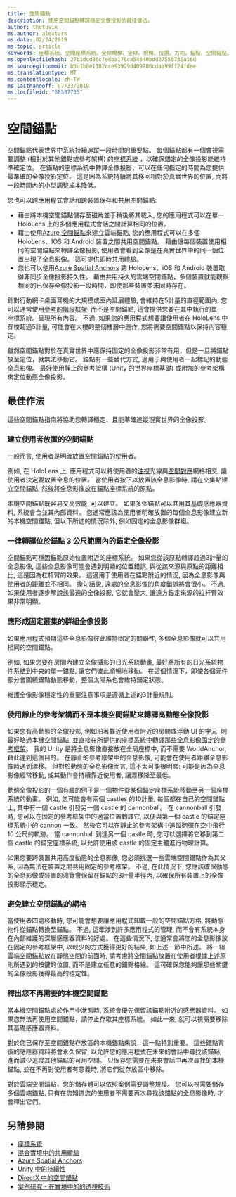 ```yaml
---
title: 空間錨點
description: 使用空間錨點轉譯穩定全像投影的最佳做法。
author: thetuvix
ms.author: alexturn
ms.date: 02/24/2019
ms.topic: article
keywords: 座標系統、空間座標系統、全球規模、全球、規模、位置、方向、錨點、空間錨點、已全球鎖定、正進行全球鎖定、持續性、共用
ms.openlocfilehash: 27b1dcd86c7edba176ca54840bdd27550736a16d
ms.sourcegitcommit: b0b1b8e1182cce93929d409706cdaa99ff24fdee
ms.translationtype: MT
ms.contentlocale: zh-TW
ms.lasthandoff: 07/23/2019
ms.locfileid: "68387735"
---
```

# <a name="spatial-anchors"></a>空間錨點

空間錨點代表世界中系統持續追蹤一段時間的重要點。 每個錨點都有一個會視需要調整 (相對於其他錨點或參考架構) 的[座標系統](coordinate-systems.md) ，以確保錨定的全像投影能維持準確定位。  在錨點的座標系統中轉譯全像投影，可以在任何指定的時間為您提供最準確的全像投影定位。 這是因為系統持續將其移回相對於真實世界的位置, 而將一段時間內的小型調整成本降低。

您也可以跨應用程式會話和跨裝置保存和共用空間錨點:
* 藉由將本機空間錨點儲存至磁片並于稍後將其載入, 您的應用程式可以在單一 HoloLens 上的多個應用程式會話之間計算相同的位置。
* 藉由使用<a href="https://docs.microsoft.com/azure/spatial-anchors/overview" target="_blank">Azure 空間錨點</a>來建立雲端錨點, 您的應用程式可以在多個 HoloLens、IOS 和 Android 裝置之間共用空間錨點。 藉由讓每個裝置使用相同的空間錨點來轉譯全像投影, 使用者會看到全像是在真實世界中的同一個位置出現了全息影像。 這可提供即時共用體驗。
* 您也可以使用<a href="https://docs.microsoft.com/azure/spatial-anchors/overview" target="_blank">Azure Spatial Anchors</a> 跨 HoloLens、iOS 和 Android 裝置取得非同步全像投影持久性。 藉由共用持久的雲端空間錨點，多個裝置就能觀察相同的已保存全像投影一段時間，即使那些裝置並未同時存在。

針對行動網卡桌面耳機的大規模或室內延展體驗, 會維持在5計量的直徑範圍內, 您可以通常使用[參考的階段框架](coordinate-systems.md#stage-frame-of-reference), 而不是空間錨點, 這會提供您要在其中執行的單一座標系統。呈現所有內容。 不過, 如果您的應用程式想要讓使用者在 HoloLens 中穿梭超過5計量, 可能會在大樓的整個樓層中運作, 您將需要空間錨點以保持內容穩定。

雖然空間錨點對於在真實世界中應保持固定的全像投影非常有用，但是一旦將錨點放至定位，就無法移動它。 錨點有一些替代方式, 適用于與使用者一起標記的動態全息影像。 最好使用靜止的參考架構 (Unity 的世界座標基礎) 或附加的參考架構來定位動態全像投影。

## <a name="best-practices"></a>最佳作法

這些空間錨點指南將協助您轉譯穩定、且能準確追蹤現實世界的全像投影。

### <a name="create-spatial-anchors-where-users-place-them"></a>建立使用者放置的空間錨點

一般而言, 使用者是明確放置空間錨點的使用者。

例如, 在 HoloLens 上, 應用程式可以將使用者的[注視](gaze.md)光線與[空間對應](spatial-mapping.md)網格相交, 讓使用者決定要放置全息的位置。 當使用者按下以放置該全息影像時, 請在交集點建立空間錨點, 然後將全息影像放在錨點座標系統的原點。

本機空間錨點既容易又高效能, 可以建立。 如果多個錨點可以共用其基礎感應器資料, 系統會合並其內部資料。 您通常應該為使用者明確放置的每個全息影像建立新的本機空間錨點, 但以下所述的情況除外, 例如固定的全息影像群組。

### <a name="always-render-anchored-holograms-within-3-meters-of-their-anchor"></a>一律轉譯位於錨點 3 公尺範圍內的錨定全像投影

空間錨點可穩固錨點原始位置附近的座標系統。 如果您從該原點轉譯超過3計量的全息影像, 這些全息影像可能會遇到明顯的位置錯誤, 與從該來源與原點的距離相比, 這是因為杠杆臂的效果。 這適用于使用者在錨點附近的情況, 因為全息影像與使用者的距離並不相同。 換句話說, 遠處的全息影像的角度錯誤將會很小。 不過, 如果使用者逐步解說該最遠的全像投影, 它就會變大, 讓遠方錨定來源的拉杆臂效果非常明顯。

### <a name="group-holograms-that-should-form-a-rigid-cluster"></a>應形成固定叢集的群組全像投影

如果應用程式預期這些全息影像彼此維持固定的關聯性, 多個全息影像就可以共用相同的空間錨點。

例如, 如果您要在房間內建立全像攝影的日光系統動畫, 最好將所有的日光系統物件系結到中央的單一錨點, 讓它們彼此順暢地移動。 在這個情況下，即使各個元件部分會圍繞錨點動態移動，整個太陽系也會維持錨定狀態。

維護全像影像穩定性的重要注意事項是遵循上述的3計量規則。

### <a name="render-highly-dynamic-holograms-using-the-stationary-frame-of-reference-instead-of-a-local-spatial-anchor"></a>使用靜止的參考架構而不是本機空間錨點來轉譯高動態全像投影

如果您有高動態的全像投影, 例如沿著靠近使用者附近的房間或浮動 UI 的字元, 則最好略過本機空間錨點, 並直接在所提供[的座標系統中轉譯那些全息影像固定的參考框架](coordinate-systems.md#stationary-frame-of-reference)。 我的 Unity 是將全息影像直接放在全局座標中, 而不需要 WorldAnchor, 藉此達到這個目的。 在靜止的參考框架中的全息影像, 可能會在使用者距離全息影像時遇到漂移。 但對於動態的全息影像而言, 這不太可能很明顯: 可能是因為全息影像經常移動, 或其動作會持續靠近使用者, 讓漂移降至最低。

動態全像投影的一個有趣的例子是一個物件從某個錨定座標系統移動至另一個座標系統的動畫。 例如, 您可能會有兩個 castles 的10計量, 每個都在自己的空間錨點上, 其中有一個 castle 引發另一個 castle 的 cannonball。 在 cannonball 引發時, 您可以在固定的參考框架中的適當位置轉譯它, 以便與第一個 castle 的錨定座標系統中的 cannon 一致。 然後它可以在靜止的參考架構中追蹤砲彈在空中飛行 10 公尺的軌跡。 當 cannonball 到達另一個 castle 時, 您可以選擇將它移到第二個 castle 的錨定座標系統, 以允許使用該 castle 的固定主體進行物理計算。

如果您要跨裝置共用高度動態的全息影像, 您必須挑選一些雲端空間錨點作為其父系, 因為無法在裝置之間共用固定的參考框架。  不過, 在此情況下, 您應該確保動態的全息影像或裝置的流覽會保留在錨點的3計量半徑內, 以確保所有裝置上的全像投影顯示穩定。

### <a name="avoid-creating-a-grid-of-spatial-anchors"></a>避免建立空間錨點的網格

當使用者四處移動時, 您可能會想要讓應用程式卸載一般的空間錨點方格, 將動態物件從錨點轉換至錨點。 不過, 這牽涉到許多應用程式的管理, 而不會有系統本身在內部維護的深層感應器資料的好處。 在這些情況下, 您通常會將您的全息影像放在固定的參考框架中, 以較少的方式獲得更好的結果, 如上述一節中所述。
將一組雲端空間錨點放在靜態空間的前面時, 請考慮將空間錨點放置在使用者根據上述原則所遇到的按鍵的位置, 而不是建立任意的錨點格線。 這可確保您能夠讓那些關鍵的全像投影獲得最高的穩定性。

### <a name="release-local-spatial-anchors-you-no-longer-need"></a>釋出您不再需要的本機空間錨點

當本機空間錨點處於作用中狀態時, 系統會優先保留該錨點附近的感應器資料。 如果您無法再使用空間錨點，請停止存取其座標系統。 如此一來, 就可以視需要移除其基礎感應器資料。

對於您已保存至空間錨點存放區的本機錨點來說，這一點特別重要。 這些錨點背後的感應器資料將會永久保留, 以允許您的應用程式在未來的會話中尋找該錨點, 進而減少追蹤其他錨點的可用空間。 只保存您需要在未來會話中再次尋找的本機錨點, 並在不再對使用者有意義時, 將它們從存放區中移除。

對於雲端空間錨點，您的儲存體可以依照案例需要調整規模。 您可以視需要儲存多個雲端錨點, 只有在您知道您的使用者不需要再次尋找該錨點的全息影像時, 才會釋出它們。

## <a name="see-also"></a>另請參閱
* [座標系統](coordinate-systems.md)
* [混合實境中的共用體驗](shared-experiences-in-mixed-reality.md)
* <a href="https://docs.microsoft.com/azure/spatial-anchors" target="_blank">Azure Spatial Anchors</a>
* [Unity 中的持續性](persistence-in-unity.md)
* [DirectX 中的空間錨點](coordinate-systems-in-directx.md#place-holograms-in-the-world-using-spatial-anchors)
* [案例研究 - 在實境中的的透視技術](case-study-looking-through-holes-in-your-reality.md)
